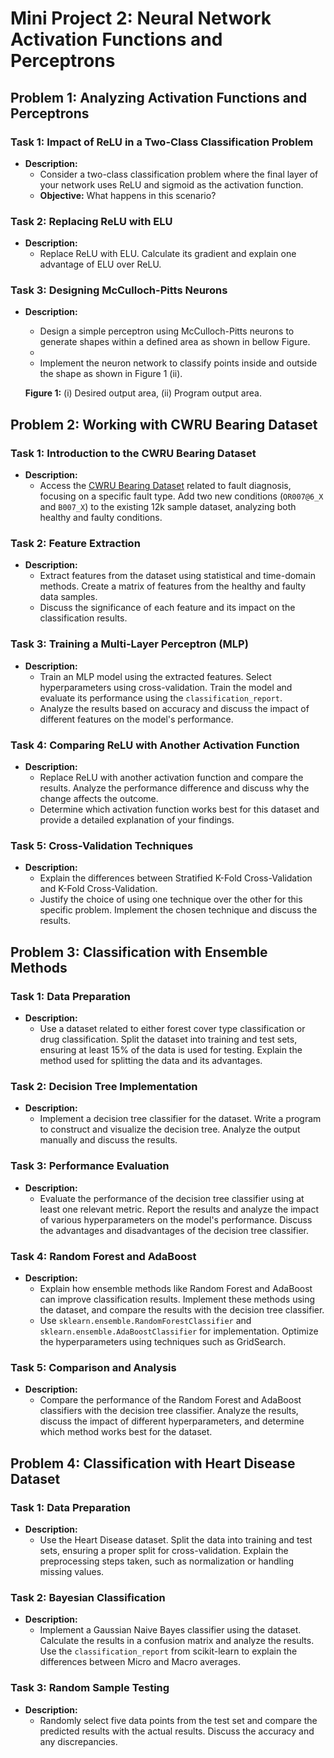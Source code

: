 # Mini Project 2: Neural Network Activation Functions and Perceptrons

## Problem 1: Analyzing Activation Functions and Perceptrons

### Task 1: Impact of ReLU in a Two-Class Classification Problem
- **Description:**
  - Consider a two-class classification problem where the final layer of your network uses ReLU and sigmoid as the activation function.
  - **Objective:** What happens in this scenario?

### Task 2: Replacing ReLU with ELU
- **Description:**
  - Replace ReLU with ELU. Calculate its gradient and explain one advantage of ELU over ReLU.
  

### Task 3: Designing McCulloch-Pitts Neurons
- **Description:**
  - Design a simple perceptron using McCulloch-Pitts neurons to generate shapes within a defined area as shown in bellow Figure.
  - 
  - Implement the neuron network to classify points inside and outside the shape as shown in Figure 1 (ii).
  
  **Figure 1:** (i) Desired output area, (ii) Program output area.

## Problem 2: Working with CWRU Bearing Dataset

### Task 1: Introduction to the CWRU Bearing Dataset
- **Description:**
  - Access the [CWRU Bearing Dataset](https://engineering.case.edu/bearingdatacenter) related to fault diagnosis, focusing on a specific fault type. Add two new conditions (`OR007@6_X` and `B007_X`) to the existing 12k sample dataset, analyzing both healthy and faulty conditions.
  
### Task 2: Feature Extraction
- **Description:**
  - Extract features from the dataset using statistical and time-domain methods. Create a matrix of features from the healthy and faulty data samples.
  - Discuss the significance of each feature and its impact on the classification results.

### Task 3: Training a Multi-Layer Perceptron (MLP)
- **Description:**
  - Train an MLP model using the extracted features. Select hyperparameters using cross-validation. Train the model and evaluate its performance using the `classification_report`.
  - Analyze the results based on accuracy and discuss the impact of different features on the model's performance.

### Task 4: Comparing ReLU with Another Activation Function
- **Description:**
  - Replace ReLU with another activation function and compare the results. Analyze the performance difference and discuss why the change affects the outcome.
  - Determine which activation function works best for this dataset and provide a detailed explanation of your findings.

### Task 5: Cross-Validation Techniques
- **Description:**
  - Explain the differences between Stratified K-Fold Cross-Validation and K-Fold Cross-Validation. 
  - Justify the choice of using one technique over the other for this specific problem. Implement the chosen technique and discuss the results.

## Problem 3: Classification with Ensemble Methods

### Task 1: Data Preparation
- **Description:**
  - Use a dataset related to either forest cover type classification or drug classification. Split the dataset into training and test sets, ensuring at least 15% of the data is used for testing. Explain the method used for splitting the data and its advantages.
  
### Task 2: Decision Tree Implementation
- **Description:**
  - Implement a decision tree classifier for the dataset. Write a program to construct and visualize the decision tree. Analyze the output manually and discuss the results.
  
### Task 3: Performance Evaluation
- **Description:**
  - Evaluate the performance of the decision tree classifier using at least one relevant metric. Report the results and analyze the impact of various hyperparameters on the model's performance. Discuss the advantages and disadvantages of the decision tree classifier.
  
### Task 4: Random Forest and AdaBoost
- **Description:**
  - Explain how ensemble methods like Random Forest and AdaBoost can improve classification results. Implement these methods using the dataset, and compare the results with the decision tree classifier. 
  - Use `sklearn.ensemble.RandomForestClassifier` and `sklearn.ensemble.AdaBoostClassifier` for implementation. Optimize the hyperparameters using techniques such as GridSearch.

### Task 5: Comparison and Analysis
- **Description:**
  - Compare the performance of the Random Forest and AdaBoost classifiers with the decision tree classifier. Analyze the results, discuss the impact of different hyperparameters, and determine which method works best for the dataset.

## Problem 4: Classification with Heart Disease Dataset

### Task 1: Data Preparation
- **Description:**
  - Use the Heart Disease dataset. Split the data into training and test sets, ensuring a proper split for cross-validation. Explain the preprocessing steps taken, such as normalization or handling missing values.
  
### Task 2: Bayesian Classification
- **Description:**
  - Implement a Gaussian Naive Bayes classifier using the dataset. Calculate the results in a confusion matrix and analyze the results. Use the `classification_report` from scikit-learn to explain the differences between Micro and Macro averages.
  
### Task 3: Random Sample Testing
- **Description:**
  - Randomly select five data points from the test set and compare the predicted results with the actual results. Discuss the accuracy and any discrepancies.

